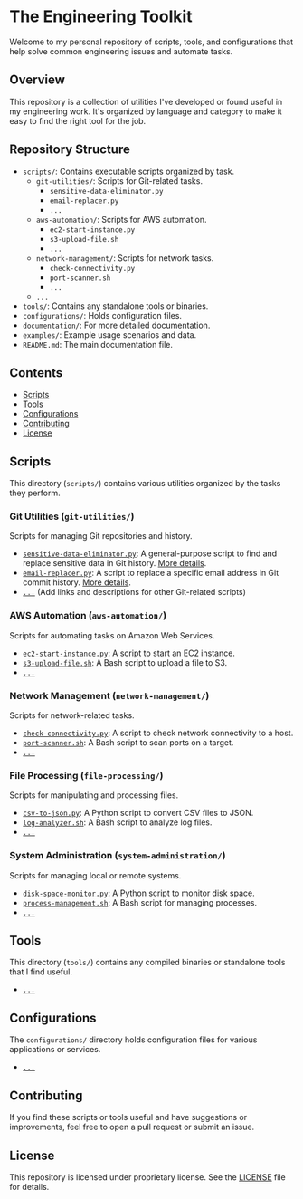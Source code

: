 # The Engineering Toolkit

Welcome to my personal repository of scripts, tools, and configurations that help solve common engineering issues and automate tasks.

## Overview

This repository is a collection of utilities I've developed or found useful in my engineering work. It's organized by language and category to make it easy to find the right tool for the job.

## Repository Structure

- `scripts/`: Contains executable scripts organized by task.
  - `git-utilities/`: Scripts for Git-related tasks.
    - `sensitive-data-eliminator.py`
    - `email-replacer.py`
    - `...`
  - `aws-automation/`: Scripts for AWS automation.
    - `ec2-start-instance.py`
    - `s3-upload-file.sh`
    - `...`
  - `network-management/`: Scripts for network tasks.
    - `check-connectivity.py`
    - `port-scanner.sh`
    - `...`
  - `...`
- `tools/`: Contains any standalone tools or binaries.
- `configurations/`: Holds configuration files.
- `documentation/`: For more detailed documentation.
- `examples/`: Example usage scenarios and data.
- `README.md`: The main documentation file.

## Contents

- [Scripts](#scripts)
- [Tools](#tools)
- [Configurations](#configurations)
- [Contributing](#contributing)
- [License](#license)

## Scripts

This directory (`scripts/`) contains various utilities organized by the tasks they perform.

### Git Utilities (`git-utilities/`)

Scripts for managing Git repositories and history.

- [`sensitive-data-eliminator.py`](scripts/git-utilities/sensitive-data-eliminator.py): A general-purpose script to find and replace sensitive data in Git history. [More details](scripts/git-utilities/sensitive-data-eliminator.py).
- [`email-replacer.py`](scripts/git-utilities/email-replacer.py): A script to replace a specific email address in Git commit history. [More details](scripts/git-utilities/email-replacer.py).
- [`...`](scripts/git-utilities/) (Add links and descriptions for other Git-related scripts)

### AWS Automation (`aws-automation/`)

Scripts for automating tasks on Amazon Web Services.

- [`ec2-start-instance.py`](scripts/aws-automation/ec2-start-instance.py): A script to start an EC2 instance.
- [`s3-upload-file.sh`](scripts/aws-automation/s3-upload-file.sh): A Bash script to upload a file to S3.
- [`...`](scripts/aws-automation/)

### Network Management (`network-management/`)

Scripts for network-related tasks.

- [`check-connectivity.py`](scripts/network-management/check-connectivity.py): A script to check network connectivity to a host.
- [`port-scanner.sh`](scripts/network-management/port-scanner.sh): A Bash script to scan ports on a target.
- [`...`](scripts/network-management/)

### File Processing (`file-processing/`)

Scripts for manipulating and processing files.

- [`csv-to-json.py`](scripts/file-processing/csv-to-json.py): A Python script to convert CSV files to JSON.
- [`log-analyzer.sh`](scripts/file-processing/log-analyzer.sh): A Bash script to analyze log files.
- [`...`](scripts/file-processing/)

### System Administration (`system-administration/`)

Scripts for managing local or remote systems.

- [`disk-space-monitor.py`](scripts/system-administration/disk-space-monitor.py): A Python script to monitor disk space.
- [`process-management.sh`](scripts/system-administration/process-management.sh): A Bash script for managing processes.
- [`...`](scripts/system-administration/)

## Tools

This directory (`tools/`) contains any compiled binaries or standalone tools that I find useful.

- [`...`](tools/)

## Configurations

The `configurations/` directory holds configuration files for various applications or services.

- [`...`](configurations/)

## Contributing

If you find these scripts or tools useful and have suggestions or improvements, feel free to open a pull request or submit an issue.

## License

This repository is licensed under proprietary license. See the [LICENSE](LICENSE) file for details.
